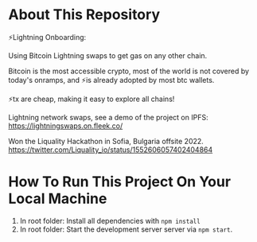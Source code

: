 # About This Repository

⚡️Lightning Onboarding: 

Using Bitcoin Lightning swaps to get gas on any other chain.

Bitcoin is the most accessible crypto, most of the world is not covered by today's onramps, and ⚡️is already adopted by most btc wallets.

⚡️tx are cheap, making it easy to explore all chains!

Lightning network swaps, see a demo of the project on IPFS: https://lightningswaps.on.fleek.co/

Won the Liquality Hackathon in Sofia, Bulgaria offsite 2022.
https://twitter.com/Liquality_io/status/1552606057402404864


# How To Run This Project On Your Local Machine

1. In root folder: Install all dependencies with `npm install`
2. In root folder: Start the development server server via `npm start`.
